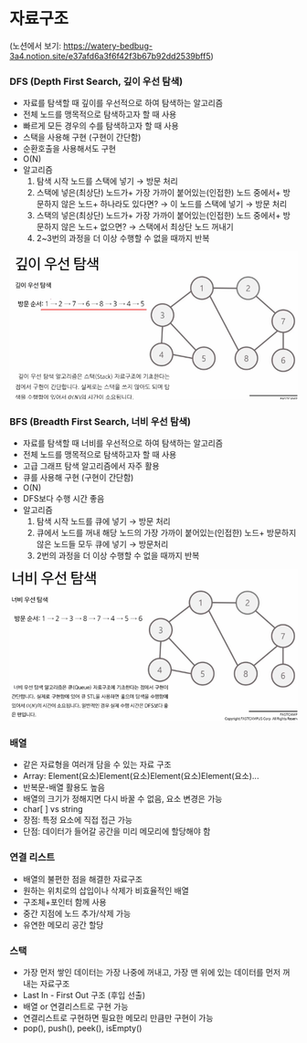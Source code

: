 # 자료구조

(노션에서 보기: https://watery-bedbug-3a4.notion.site/e37afd6a3f6f42f3b67b92dd2539bff5)

### DFS (Depth First Search, 깊이 우선 탐색)

- 자료를 탐색할 때 깊이를 우선적으로 하여 탐색하는 알고리즘
- 전체 노드를 맹목적으로 탐색하고자 할 때 사용
- 빠르게 모든 경우의 수를 탐색하고자 할 때 사용
- 스택을 사용해 구현 (구현이 간단함)
- 순환호출을 사용해서도 구현
- O(N)
- 알고리즘
    1. 탐색 시작 노드를 스택에 넣기 → 방문 처리
    2. 스택에 넣은(최상단) 노드가+
    가장 가까이 붙어있는(인접한) 노드 중에서+
    방문하지 않은 노드+
    하나라도 있다면? → 이 노드를 스택에 넣기 → 방문 처리
    3. 스택의 넣은(최상단) 노드가+
    가장 가까이 붙어있는(인접한) 노드 중에서+
    방문하지 않은 노드+
    없으면? → 스택에서 최상단 노드 꺼내기
    4. 2~3번의 과정을 더 이상 수행할 수 없을 때까지 반복

![Untitled](https://github.com/JiHyeong-Hong/note/blob/master/images/%EC%9E%90%EB%A3%8C%EA%B5%AC%EC%A1%B0/Untitled.png)


### BFS (Breadth First Search, 너비 우선 탐색)

- 자료를 탐색할 때 너비를 우선적으로 하여 탐색하는 알고리즘
- 전체 노드를 맹목적으로 탐색하고자 할 때 사용
- 고급 그래프 탐색 알고리즘에서 자주 활용
- 큐를 사용해 구현 (구현이 간단함)
- O(N)
- DFS보다 수행 시간 좋음
- 알고리즘
    1. 탐색 시작 노드를 큐에 넣기 → 방문 처리
    2. 큐에서 노드를 꺼내 해당 노드의 
    가장 가까이 붙어있는(인접한) 노드+
    방문하지 않은 노드들 모두 큐에 넣기 → 방문처리
    3. 2번의 과정을 더 이상 수행할 수 없을 때까지 반복

![Untitled](https://github.com/JiHyeong-Hong/note/blob/master/images/%EC%9E%90%EB%A3%8C%EA%B5%AC%EC%A1%B0/Untitled%201.png)

### 배열

- 같은 자료형을 여러개 담을 수 있는 자료 구조
- Array:  Element(요소)Element(요소)Element(요소)Element(요소)...
- 반복문-배열 활용도 높음
- 배열의 크기가 정해지면 다시 바꿀 수 없음, 요소 변경은 가능
- char[ ] vs string
- 장점: 특정 요소에 직접 접근 가능
- 단점: 데이터가 들어갈 공간을 미리 메모리에 할당해야 함

### 연결 리스트

- 배열의 불편한 점을 해결한 자료구조
- 원하는 위치로의 삽입이나 삭제가 비효율적인 배열
- 구조체+포인터 함께 사용
- 중간 지점에 노드 추가/삭제 가능
- 유연한 메모리 공간 할당

### 스택

- 가장 먼저 쌓인 데이터는 가장 나중에 꺼내고, 가장 맨 위에 있는 데이터를 먼저 꺼내는 자료구조
- Last In - First Out 구조 (후입 선출)
- 배열 or 연결리스트로 구현 가능
- 연결리스트로 구현하면 필요한 메모리 만큼만 구현이 가능
- pop(), push(), peek(), isEmpty()